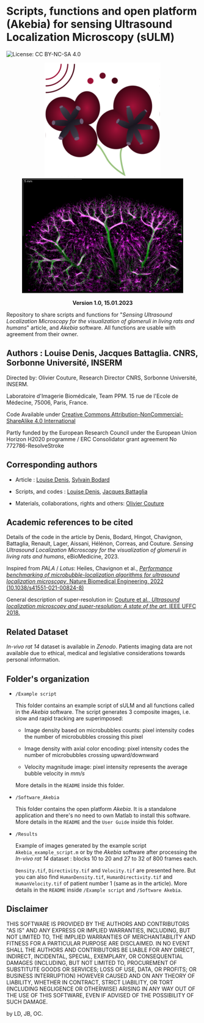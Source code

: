 # Scripts, functions and open platform (Akebia) for sensing Ultrasound Localization Microscopy (sULM)

![License: CC BY-NC-SA 4.0](https://img.shields.io/badge/License-CC%20BY--NC--SA%204.0-lightgrey.svg)

<p align="center">
<img src="/Images/logo_akebia.png" height="300">
<img src="/Images/Rat14Kidney_Density.png" height="300">
</p>
<p align ="center">
<b>Version 1.0, 15.01.2023</b>
</p>

Repository to share scripts and functions for "_Sensing Ultrasound Localization Microscopy for the visualization of glomeruli in living rats and humans_" article, and <em>Akebia</em> software. All functions are usable with agreement from their owner.

## Authors : Louise Denis, Jacques Battaglia. CNRS, Sorbonne Université, INSERM 
Directed by: Olivier Couture, Research Director CNRS, Sorbonne Université, INSERM.

Laboratoire d'Imagerie Biomédicale, Team PPM. 15 rue de l'Ecole de Médecine, 75006, Paris, France.

Code Available under [Creative Commons Attribution-NonCommercial-ShareAlike 4.0 International](https://creativecommons.org/licenses/by-nc-sa/4.0/)  

Partly funded by the European Research Council under the European Union Horizon H2020 programme / ERC Consolidator grant agreement No 772786-ResolveStroke

## Corresponding authors
* Article : [Louise Denis](mailto:louise.denis@sorbonne-universite.fr), [Sylvain Bodard](mailto:sylvain.bodard@aphp.fr) 

* Scripts, and codes : [Louise Denis](mailto:louise.denis@sorbonne-universite.fr), [Jacques Battaglia](mailto:jacques.battaglia@sorbonne-universite.fr)

* Materials, collaborations, rights and others: [Olivier Couture](mailto:olivier.couture@sorbonne-universite.fr)

## Academic references to be cited
Details of the code in the article by Denis, Bodard, Hingot, Chavignon, Battaglia, Renault, Lager, Aissani, Hélénon, Correas, and Couture. _Sensing Ultrasound Localization Microscopy for the visualization of glomeruli in living rats and humans_, eBioMedicine, 2023. 

Inspired from <em>PALA</em> / <em>Lotus</em>: Heiles, Chavignon et al., [_Performance benchmarking of microbubble-localization algorithms for ultrasound localization microscopy_, Nature Biomedical Engineering, 2022 (10.1038/s41551-021-00824-8)](https://www.nature.com/articles/s41551-021-00824-8)

General description of super-resolution in: [Couture et al., _Ultrasound localization microscopy and super-resolution: A state of the art_, IEEE UFFC 2018.](https://doi.org/10.1109/TUFFC.2018.2850811)


## Related Dataset
_In-vivo rat 14_ dataset is available in <em>Zenodo</em>. Patients imaging data are not available due to ethical, medical and legislative considerations towards personal information. 

## Folder's organization
* `/Example script`

  This folder contains an example script of sULM and all functions called in the <em>Akebia</em> software. The script generates 3 composite images, i.e. slow and rapid tracking are superimposed: 

  * Image density based on microbubbles counts: pixel intensity codes the number of microbubbles crossing this pixel

  * Image density with axial color encoding: pixel intensity codes the number of microbubbles crossing upward/downward

  * Velocity magnitude image: pixel intensity represents the average bubble velocity in _mm/s_

  More details in the `README` inside this folder.

* `/Software_Akebia`

  This folder contains the open platform <em>Akebia</em>. It is a standalone application and there's no need to own Matlab to install this software. More details in the `README` and the `User Guide` inside this folder.

* `/Results`

  Example of images generated by the example script `Akebia_example_script.m` or by the <em>Akebia</em> software after processing the _In-vivo rat 14_ dataset : blocks 10 to 20 and 27 to 32 of 800 frames each.

  `Density.tif`, `Directivity.tif` and `Velocity.tif` are presented here. But you can also find `HumanDensity.tif`, `HumanDirectivity.tif` and `HumanVelocity.tif` of patient number 1 (same as in the article). More details in the `README` inside `/Example script` and `/Software Akebia`.

## Disclaimer
THIS SOFTWARE IS PROVIDED BY THE AUTHORS AND CONTRIBUTORS "AS IS" AND ANY EXPRESS OR IMPLIED WARRANTIES, INCLUDING, BUT NOT LIMITED TO, THE IMPLIED WARRANTIES OF MERCHANTABILITY AND FITNESS FOR A PARTICULAR PURPOSE ARE DISCLAIMED. IN NO EVENT SHALL THE AUTHORS AND CONTRIBUTORS BE LIABLE FOR ANY DIRECT, INDIRECT, INCIDENTAL, SPECIAL, EXEMPLARY, OR CONSEQUENTIAL DAMAGES (INCLUDING, BUT NOT LIMITED TO, PROCUREMENT OF SUBSTITUTE GOODS OR SERVICES; LOSS OF USE, DATA, OR PROFITS; OR BUSINESS INTERRUPTION) HOWEVER CAUSED AND ON ANY THEORY OF LIABILITY, WHETHER IN CONTRACT, STRICT LIABILITY, OR TORT (INCLUDING NEGLIGENCE OR OTHERWISE) ARISING IN ANY WAY OUT OF THE USE OF THIS SOFTWARE, EVEN IF ADVISED OF THE POSSIBILITY OF SUCH DAMAGE.

by LD, JB, OC.
